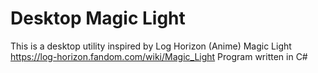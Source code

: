 ﻿# Desktop Magic Light
This is a desktop utility inspired by Log Horizon (Anime) Magic Light https://log-horizon.fandom.com/wiki/Magic_Light
Program written in C#
